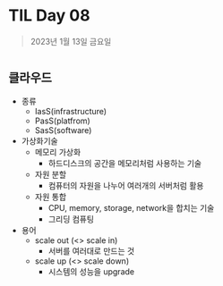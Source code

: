 # TIL Day 08

> 2023년 1월 13일 금요일

#

## 클라우드
- 종류
  - IasS(infrastructure)
  - PasS(platfrom)
  - SasS(software)
- 가상화기술
  - 메모리 가상화
    - 하드디스크의 공간을 메모리처럼 사용하는 기술
  - 자원 분할
    - 컴퓨터의 자원을 나누어 여러개의 서버처럼 활용
  - 자원 통합
    - CPU, memory, storage, network을 합치는 기술
    - 그리딩 컴퓨팅
- 용어
  - scale out (<> scale in)
    - 서버를 여러대로 만드는 것
  - scale up (<> scale down)
    - 시스템의 성능을 upgrade
